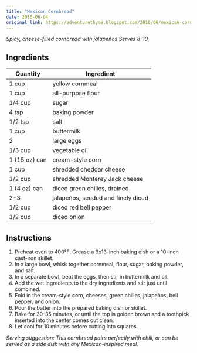 ```yaml
---
title: "Mexican Cornbread"
date: 2010-06-04
original_link: https://adventurethyme.blogspot.com/2010/06/mexican-cornbread.html
---
```


_Spicy, cheese-filled cornbread with jalapeños_
_Serves 8-10_

## Ingredients


| Quantity | Ingredient |
| -------- | ---------- |
| 1 cup | yellow cornmeal |
| 1 cup | all-purpose flour |
| 1/4 cup | sugar |
| 4 tsp | baking powder |
| 1/2 tsp | salt |
| 1 cup | buttermilk |
| 2 | large eggs |
| 1/3 cup | vegetable oil |
| 1 (15 oz) can | cream-style corn |
| 1 cup | shredded cheddar cheese |
| 1/2 cup | shredded Monterey Jack cheese |
| 1 (4 oz) can | diced green chilies, drained |
| 2-3 | jalapeños, seeded and finely diced |
| 1/2 cup | diced red bell pepper |
| 1/2 cup | diced onion |

## Instructions


1. Preheat oven to 400°F. Grease a 9x13-inch baking dish or a 10-inch cast-iron skillet.
2. In a large bowl, whisk together cornmeal, flour, sugar, baking powder, and salt.
3. In a separate bowl, beat the eggs, then stir in buttermilk and oil.
4. Add the wet ingredients to the dry ingredients and stir just until combined.
5. Fold in the cream-style corn, cheeses, green chilies, jalapeños, bell pepper, and onion.
6. Pour the batter into the prepared baking dish or skillet.
7. Bake for 30-35 minutes, or until the top is golden brown and a toothpick inserted into the center comes out clean.
8. Let cool for 10 minutes before cutting into squares.

_Serving suggestion: This cornbread pairs perfectly with chili, or can be served as a side dish with any Mexican-inspired meal._
